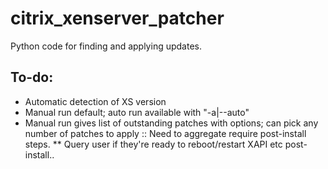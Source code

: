 # citrix_xenserver_patcher

Python code for finding and applying updates.

## To-do:
* Automatic detection of XS version
* Manual run default; auto run available with "-a|--auto"
* Manual run gives list of outstanding patches with options; can pick any number of patches to apply :: Need to aggregate require post-install steps.
** Query user if they're ready to reboot/restart XAPI etc post-install..
